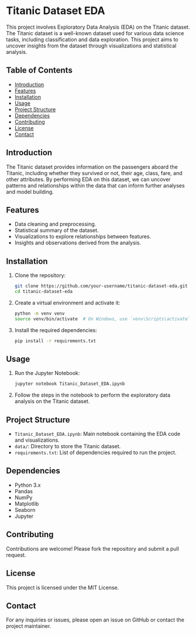 
# Titanic Dataset EDA

This project involves Exploratory Data Analysis (EDA) on the Titanic dataset. The Titanic dataset is a well-known dataset used for various data science tasks, including classification and data exploration. This project aims to uncover insights from the dataset through visualizations and statistical analysis.

## Table of Contents

- [Introduction](#introduction)
- [Features](#features)
- [Installation](#installation)
- [Usage](#usage)
- [Project Structure](#project-structure)
- [Dependencies](#dependencies)
- [Contributing](#contributing)
- [License](#license)
- [Contact](#contact)

## Introduction

The Titanic dataset provides information on the passengers aboard the Titanic, including whether they survived or not, their age, class, fare, and other attributes. By performing EDA on this dataset, we can uncover patterns and relationships within the data that can inform further analyses and model building.

## Features

- Data cleaning and preprocessing.
- Statistical summary of the dataset.
- Visualizations to explore relationships between features.
- Insights and observations derived from the analysis.

## Installation

1. Clone the repository:
    ```bash
    git clone https://github.com/your-username/titanic-dataset-eda.git
    cd titanic-dataset-eda
    ```

2. Create a virtual environment and activate it:
    ```bash
    python -m venv venv
    source venv/bin/activate  # On Windows, use `venv\Scripts\activate`
    ```

3. Install the required dependencies:
    ```bash
    pip install -r requirements.txt
    ```

## Usage

1. Run the Jupyter Notebook:
    ```bash
    jupyter notebook Titanic_Dataset_EDA.ipynb
    ```

2. Follow the steps in the notebook to perform the exploratory data analysis on the Titanic dataset.

## Project Structure

- `Titanic_Dataset_EDA.ipynb`: Main notebook containing the EDA code and visualizations.
- `data/`: Directory to store the Titanic dataset.
- `requirements.txt`: List of dependencies required to run the project.

## Dependencies

- Python 3.x
- Pandas
- NumPy
- Matplotlib
- Seaborn
- Jupyter

## Contributing

Contributions are welcome! Please fork the repository and submit a pull request.

## License

This project is licensed under the MIT License.

## Contact

For any inquiries or issues, please open an issue on GitHub or contact the project maintainer.

